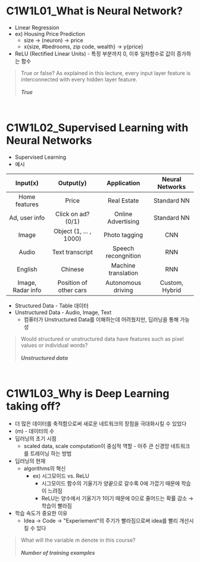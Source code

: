 C1W1L01_What is Neural Network?
=============

- Linear Regression
- ex) Housing Price Prediction
    - size → (neuron) → price
    - x{size, #bedrooms, zip code, wealth} → y{price}
- ReLU (Rectified Linear Units) - 특정 부분까지 0, 이후 일차함수로 값이 증가하는 함수

> True or false? As explained in this lecture, every input layer feature is interconnected with every hidden layer feature.<br><br>
_**True**_

<br>

C1W1L02_Supervised Learning with Neural Networks
=============

- Supervised Learning
- 예시

| Input(x) | Output(y) | Application | Neural Networks |
| :-----: | :---: | :---: | :---: |
| Home features | Price | Real Estate | Standard NN |
| Ad, user info | Click on ad? (0/1) | Online Advertising | Standard NN |
| Image | Object (1, ... , 1000) | Photo tagging | CNN |
| Audio | Text transcript | Speech recongnition | RNN |
| English | Chinese | Machine translation | RNN |
| Image, Radar info | Position of other cars | Autonomous driving | Custom, Hybrid |

- Structured Data - Table 데이터
- Unstructured Data - Audio, Image, Text<br>
    - 컴퓨터가 Unstructured Data를 이해하는데 어려웠지만, 딥러닝을 통해 가능성
        
> Would structured or unstructured data have features such as pixel values or individual words?<br><br>
_**Unstructured data**_

<br>

C1W1L03_Why is Deep Learning taking off?
=============

- 더 많은 데이터를 축적함으로써 새로운 네트워크의 장점을 극대화시킬 수 있었다
- (m) - 데이터의 수
- 딥러닝의 초기 시점
    - scaled data, scale computation이 중심적 역할 - 아주 큰 신경망 네트워크를 트레이닝 하는 방법
- 딥러닝의 현재
    - algorithms의 혁신
        - ex) 시그모이드 vs. ReLU
            - 시그모이드 함수의 기울기가 양끝으로 갈수록 0에 가깝기 때문에 학습이 느려짐
            - ReLU는 양수에서 기울기가 1이기 때문에 0으로 줄어드는 확률 감소 → 학습이 빨라짐
- 학습 속도가 중요한 이유
    - Idea → Code → "Experiement"의 주기가 빨라짐으로써 idea를 빨리 개선시킬 수 있다

> What will the variable m denote in this course?<br><br>
_**Number of training examples**_